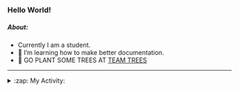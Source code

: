 ### Hello World!

##### About:
- Currently I am a student.
- 🌱 I’m learning how to make better documentation.
- 🌱 GO PLANT SOME TREES AT [TEAM TREES](https://teamtrees.org/)

---
<details>
  <summary>:zap: My Activity:</summary>
  
<!--START_SECTION:waka-->
![Code Time](http://img.shields.io/badge/Code%20Time-1%2C152%20hrs%2045%20mins-blue)

**I'm a Night 🦉** 

```text
🌞 Morning                1653 commits        ██░░░░░░░░░░░░░░░░░░░░░░░   09.69 % 
🌆 Daytime                5906 commits        █████████░░░░░░░░░░░░░░░░   34.63 % 
🌃 Evening                4868 commits        ███████░░░░░░░░░░░░░░░░░░   28.54 % 
🌙 Night                  4627 commits        ███████░░░░░░░░░░░░░░░░░░   27.13 % 
```
📅 **I'm Most Productive on Wednesday** 

```text
Monday                   2490 commits        ████░░░░░░░░░░░░░░░░░░░░░   14.60 % 
Tuesday                  2291 commits        ███░░░░░░░░░░░░░░░░░░░░░░   13.43 % 
Wednesday                3947 commits        ██████░░░░░░░░░░░░░░░░░░░   23.14 % 
Thursday                 2155 commits        ███░░░░░░░░░░░░░░░░░░░░░░   12.64 % 
Friday                   1705 commits        ██░░░░░░░░░░░░░░░░░░░░░░░   10.00 % 
Saturday                 1515 commits        ██░░░░░░░░░░░░░░░░░░░░░░░   08.88 % 
Sunday                   2951 commits        ████░░░░░░░░░░░░░░░░░░░░░   17.30 % 
```


📊 **This Week I Spent My Time On** 

```text
🔥 Editors: 
VS Code                  2 mins              █████████████████████████   100.00 % 

🐱‍💻 Projects: 
giveth-dapps-v2          1 min               ████████████████████░░░░░   81.56 % 
praise                   0 secs              █████░░░░░░░░░░░░░░░░░░░░   18.44 % 
```


 Last Updated on 25/07/2023 08:11:05 UTC
<!--END_SECTION:waka-->
</details>
